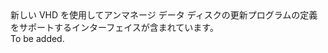 <Namespace Name="Microsoft.Azure.Management.Compute.Fluent.VirtualMachineUnmanagedDataDisk.UpdateDefinitionWithNewVhd">
  <Docs>
    <summary>新しい VHD を使用してアンマネージ データ ディスクの更新プログラムの定義をサポートするインターフェイスが含まれています。</summary> 
    <remarks>To be added.</remarks>
  </Docs>
</Namespace>
